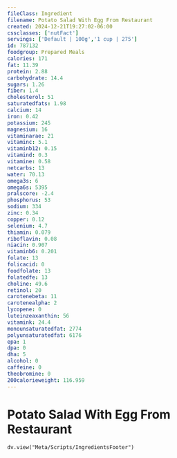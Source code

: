 ```yaml
---
fileClass: Ingredient
filename: Potato Salad With Egg From Restaurant
created: 2024-12-21T19:27:02-06:00
cssclasses: ['nutFact']
servings: ['Default | 100g','1 cup | 275']
id: 787132
foodgroup: Prepared Meals
calories: 171
fat: 11.39
protein: 2.88
carbohydrate: 14.4
sugars: 1.26
fiber: 1.4
cholesterol: 51
saturatedfats: 1.98
calcium: 14
iron: 0.42
potassium: 245
magnesium: 16
vitaminarae: 21
vitaminc: 5.1
vitaminb12: 0.15
vitamind: 0.3
vitamine: 0.58
netcarbs: 13
water: 70.13
omega3s: 6
omega6s: 5395
pralscore: -2.4
phosphorus: 53
sodium: 334
zinc: 0.34
copper: 0.12
selenium: 4.7
thiamin: 0.079
riboflavin: 0.08
niacin: 0.907
vitaminb6: 0.201
folate: 13
folicacid: 0
foodfolate: 13
folatedfe: 13
choline: 49.6
retinol: 20
carotenebeta: 11
carotenealpha: 2
lycopene: 0
luteinzeaxanthin: 56
vitamink: 24.4
monounsaturatedfat: 2774
polyunsaturatedfat: 6176
epa: 1
dpa: 0
dha: 5
alcohol: 0
caffeine: 0
theobromine: 0
200calorieweight: 116.959
---
```


# Potato Salad With Egg From Restaurant

```dataviewjs
dv.view("Meta/Scripts/IngredientsFooter")
```